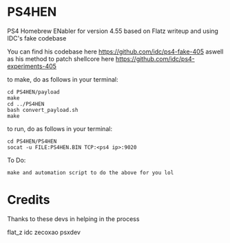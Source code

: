 # PS4HEN
PS4 Homebrew ENabler for version 4.55 based on Flatz writeup and using IDC's fake codebase

You can find his codebase here https://github.com/idc/ps4-fake-405
aswell as his method to patch shellcore here https://github.com/idc/ps4-experiments-405

to make, do as follows in your terminal:

	cd PS4HEN/payload
	make
	cd ../PS4HEN
	bash convert_payload.sh
	make
	
to run, do as follows in your terminal:

	cd PS4HEN/PS4HEN
	socat -u FILE:PS4HEN.BIN TCP:<ps4 ip>:9020

To Do:

	make and automation script to do the above for you lol
	
# Credits
Thanks to these devs in helping in the process

flat_z
idc
zecoxao
psxdev
	
